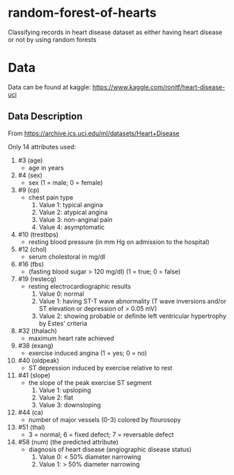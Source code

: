 # random-forest-of-hearts
 Classifying records in heart disease dataset as either having heart disease or not by using random forests

# Data
 Data can be found at kaggle:
 https://www.kaggle.com/ronitf/heart-disease-uci

## Data Description
 From https://archive.ics.uci.edu/ml/datasets/Heart+Disease

 Only 14 attributes used:
 1. #3 (age)
    * age in years
 2. #4 (sex)
    * sex (1 = male; 0 = female)
 3. #9 (cp)
    * chest pain type
      1. Value 1: typical angina
      2. Value 2: atypical angina
      3. Value 3: non-anginal pain
      4. Value 4: asymptomatic
 4. #10 (trestbps)
    * resting blood pressure (in mm Hg on admission to the hospital)
 5. #12 (chol)
    * serum cholestoral in mg/dl 
 6. #16 (fbs)
    * (fasting blood sugar > 120 mg/dl) (1 = true; 0 = false)
 7. #19 (restecg)
    * resting electrocardiographic results
      1. Value 0: normal
      2. Value 1: having ST-T wave abnormality (T wave inversions and/or ST elevation or depression of > 0.05 mV)
      3. Value 2: showing probable or definite left ventricular hypertrophy by Estes' criteria
 8. #32 (thalach)
    * maximum heart rate achieved
 9. #38 (exang)
    * exercise induced angina (1 = yes; 0 = no)
 10. #40 (oldpeak)
     * ST depression induced by exercise relative to rest
 11. #41 (slope)
     * the slope of the peak exercise ST segment
       1. Value 1: upsloping
       2. Value 2: flat
       3. Value 3: downsloping
 12. #44 (ca)
     * number of major vessels (0-3) colored by flourosopy
 13. #51 (thal)
     * 3 = normal; 6 = fixed defect; 7 = reversable defect
 14. #58 (num) (the predicted attribute)
     * diagnosis of heart disease (angiographic disease status)
       1. Value 0: < 50% diameter narrowing
       2. Value 1: > 50% diameter narrowing